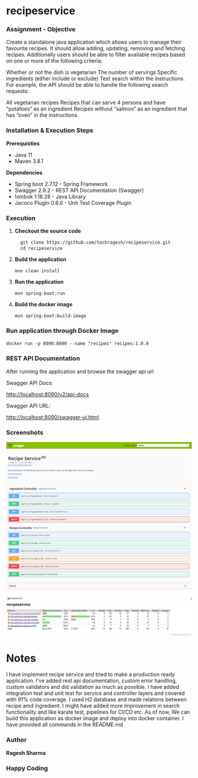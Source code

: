 # recipeservice

### Assignment - Objective

Create a standalone java application which allows users to manage their favourite recipes. It should allow adding, updating, removing and fetching recipes. Additionally users should be able to filter available recipes based on one or more of the following criteria:

Whether or not the dish is vegetarian
The number of servings
Specific ingredients (either include or exclude)
Text search within the instructions.
For example, the API should be able to handle the following search requests:

All vegetarian recipes
Recipes that can serve 4 persons and have “potatoes” as an ingredient
Recipes without “salmon” as an ingredient that has “oven” in the instructions.

### Installation & Execution Steps

**Prerequisties**
* Java 11
* Maven 3.8.1

**Dependencies**
* Spring boot 2.7.12 - Spring Framework
* Swagger 2.9.2 - REST API Documentation (Swagger)
* lombok 1.18.28 - Java Library
* Jacoco Plugin 0.8.6 - Unit Test Coverage Plugin

### Execution

1. **Checkout the source code**
    ```
      git clone https://github.com/techragesh/recipeservice.git
      cd recipeservice
    ```

2. **Build the application**
    ```
    mvn clean install
    ```

3. **Run the application**
    ```
    mvn spring-boot:run
    ```
4. **Build the docker image**
    ```
    mvn spring-boot:build-image
    ```

### Run application through Docker Image

```
docker run -p 8090:8090 --name "recipes" recipes:1.0.0

```
  
### REST API Documentation

After running the application and browse the swagger api url

Swagger API Docs:

[http://localhost:8090/v2/api-docs](http://localhost:8090/v2/api-docs)

Swagger API URL:

[http://localhost:8090/swagger-ui.html](http://localhost:8090/swagger-ui.html)

### Screenshots

![recipe-service-swagger.png](recipe-service-swagger.png)

![recipe-jacoco-report.png](recipe-jacoco-report.png)


# Notes

I have implement recipe service and tried to make a production ready application. I've added rest api documentation, custom error handling, custom validators and did validation as much as possible.
I have added integration test and unit test for service and controller layers and covered with 91% code coverage. I used H2 database and made relations between recipe amd ingredient.
I might have added more improvement in search functionality and like karate test, pipelines for CI/CD etc. As of now, We can build this application as docker image and deploy into docker container. I have provided all commands in the README.md

### Author
**Ragesh Sharma**

### Happy Coding